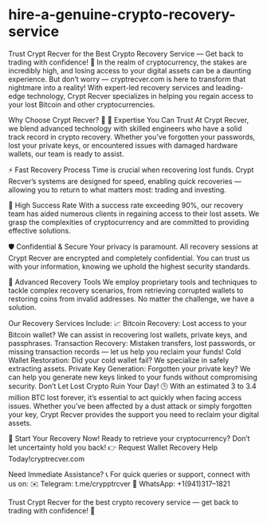 # hire-a-genuine-crypto-recovery-service
Trust Crypt Recver for the Best Crypto Recovery Service — Get back to trading with confidence! 💪
In the realm of cryptocurrency, the stakes are incredibly high, and losing access to your digital assets can be a daunting experience. But don’t worry — cryptrecver.com is here to transform that nightmare into a reality! With expert-led recovery services and leading-edge technology, Crypt Recver specializes in helping you regain access to your lost Bitcoin and other cryptocurrencies.


Why Choose Crypt Recver? 🤔
🔑 Expertise You Can Trust
At Crypt Recver, we blend advanced technology with skilled engineers who have a solid track record in crypto recovery. Whether you’ve forgotten your passwords, lost your private keys, or encountered issues with damaged hardware wallets, our team is ready to assist.

⚡ Fast Recovery Process
Time is crucial when recovering lost funds. Crypt Recver’s systems are designed for speed, enabling quick recoveries — allowing you to return to what matters most: trading and investing.

🎯 High Success Rate
With a success rate exceeding 90%, our recovery team has aided numerous clients in regaining access to their lost assets. We grasp the complexities of cryptocurrency and are committed to providing effective solutions.

🛡️ Confidential & Secure
Your privacy is paramount. All recovery sessions at Crypt Recver are encrypted and completely confidential. You can trust us with your information, knowing we uphold the highest security standards.

🔧 Advanced Recovery Tools
We employ proprietary tools and techniques to tackle complex recovery scenarios, from retrieving corrupted wallets to restoring coins from invalid addresses. No matter the challenge, we have a solution.


Our Recovery Services Include: 📈
Bitcoin Recovery: Lost access to your Bitcoin wallet? We can assist in recovering lost wallets, private keys, and passphrases.
Transaction Recovery: Mistaken transfers, lost passwords, or missing transaction records — let us help you reclaim your funds!
Cold Wallet Restoration: Did your cold wallet fail? We specialize in safely extracting assets.
Private Key Generation: Forgotten your private key? We can help you generate new keys linked to your funds without compromising security.
Don’t Let Lost Crypto Ruin Your Day! 🕒
With an estimated 3 to 3.4 million BTC lost forever, it’s essential to act quickly when facing access issues. Whether you’ve been affected by a dust attack or simply forgotten your key, Crypt Recver provides the support you need to reclaim your digital assets.

🚀 Start Your Recovery Now!
Ready to retrieve your cryptocurrency? Don’t let uncertainty hold you back!
👉 Request Wallet Recovery Help Today!cryptrecver.com

Need Immediate Assistance? 📞
For quick queries or support, connect with us on:
✉️ Telegram: t.me/crypptrcver
💬 WhatsApp: +1(941)317–1821

Trust Crypt Recver for the best crypto recovery service — get back to trading with confidence! 💪
